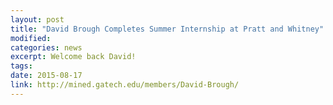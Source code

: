 ```yaml
---
layout: post
title: "David Brough Completes Summer Internship at Pratt and Whitney"
modified: 
categories: news
excerpt: Welcome back David!
tags: 
date: 2015-08-17
link: http://mined.gatech.edu/members/David-Brough/
---
```

